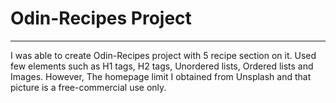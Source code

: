 # Odin-Recipes Project 
---
I was able to create Odin-Recipes project with 5 recipe section on it. Used few elements such as H1 tags, H2 tags, Unordered lists, Ordered lists and Images. However, The homepage limit I obtained from Unsplash and that picture is a free-commercial use only. 